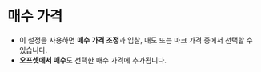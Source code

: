 # **매수 가격** 

- 이 설정을 사용하면 **매수 가격 조정**과 입찰, 매도 또는 마크 가격 중에서 선택할 수 있습니다. 
- **오프셋에서 매수**도 선택한 매수 가격에 추가됩니다.
